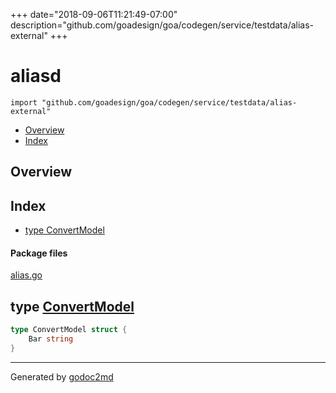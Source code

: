 +++
date="2018-09-06T11:21:49-07:00"
description="github.com/goadesign/goa/codegen/service/testdata/alias-external"
+++


# aliasd
`import "github.com/goadesign/goa/codegen/service/testdata/alias-external"`

* [Overview](#pkg-overview)
* [Index](#pkg-index)

## <a name="pkg-overview">Overview</a>



## <a name="pkg-index">Index</a>
* [type ConvertModel](#ConvertModel)


#### <a name="pkg-files">Package files</a>
[alias.go](/src/github.com/goadesign/goa/codegen/service/testdata/alias-external/alias.go) 






## <a name="ConvertModel">type</a> [ConvertModel](/src/target/alias.go?s=16:56#L3)
``` go
type ConvertModel struct {
    Bar string
}

```













- - -
Generated by [godoc2md](https://godoc.org/github.com/davecheney/godoc2md)

